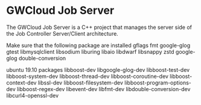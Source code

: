 # GWCloud Job Server

The GWCloud Job Server is a C++ project that manages the server side of the Job Controller Server/Client architecture. 



Make sure that the following package are installed
gflags fmt google-glog gtest libmysqlclient libsodium liburing libaio libdwarf libsnappy zstd google-glog double-conversion

ubuntu 19.10 packages
libboost-dev libgoogle-glog-dev libboost-test-dev libboost-system-dev libboost-thread-dev libboost-coroutine-dev libboost-context-dev libssl-dev libboost-filesystem-dev libboost-program-options-dev libboost-regex-dev libevent-dev libfmt-dev libdouble-conversion-dev libcurl4-openssl-dev
